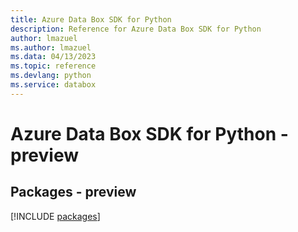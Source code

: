 ```yaml
---
title: Azure Data Box SDK for Python
description: Reference for Azure Data Box SDK for Python
author: lmazuel
ms.author: lmazuel
ms.data: 04/13/2023
ms.topic: reference
ms.devlang: python
ms.service: databox
---
```

# Azure Data Box SDK for Python - preview
## Packages - preview
[!INCLUDE [packages](data-box-index.md)]